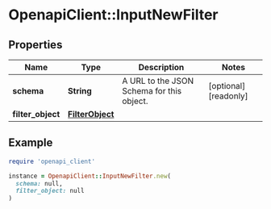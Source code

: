 # OpenapiClient::InputNewFilter

## Properties

| Name | Type | Description | Notes |
| ---- | ---- | ----------- | ----- |
| **schema** | **String** | A URL to the JSON Schema for this object. | [optional][readonly] |
| **filter_object** | [**FilterObject**](FilterObject.md) |  |  |

## Example

```ruby
require 'openapi_client'

instance = OpenapiClient::InputNewFilter.new(
  schema: null,
  filter_object: null
)
```

